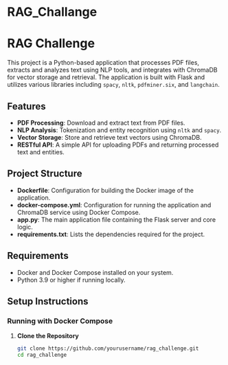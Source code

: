 # RAG_Challange

# RAG Challenge

This project is a Python-based application that processes PDF files, extracts and analyzes text using NLP tools, and integrates with ChromaDB for vector storage and retrieval. The application is built with Flask and utilizes various libraries including `spacy`, `nltk`, `pdfminer.six`, and `langchain`.

## Features

- **PDF Processing**: Download and extract text from PDF files.
- **NLP Analysis**: Tokenization and entity recognition using `nltk` and `spacy`.
- **Vector Storage**: Store and retrieve text vectors using ChromaDB.
- **RESTful API**: A simple API for uploading PDFs and returning processed text and entities.

## Project Structure

- **Dockerfile**: Configuration for building the Docker image of the application.
- **docker-compose.yml**: Configuration for running the application and ChromaDB service using Docker Compose.
- **app.py**: The main application file containing the Flask server and core logic.
- **requirements.txt**: Lists the dependencies required for the project.

## Requirements

- Docker and Docker Compose installed on your system.
- Python 3.9 or higher if running locally.

## Setup Instructions

### Running with Docker Compose

1. **Clone the Repository**
   ```bash
   git clone https://github.com/yourusername/rag_challenge.git
   cd rag_challenge
